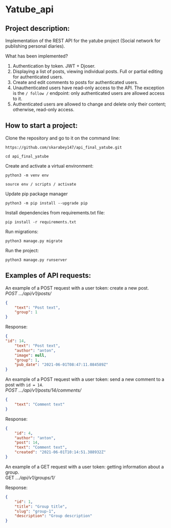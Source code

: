 
# **Yatube_api**  
  
## **Project description:**  

Implementation of the REST API for the yatube project (Social network for publishing personal diaries).

What has been implemented?

 1. Authentication by token. JWT + Djoser.
 2. Displaying a list of posts, viewing individual posts. Full or partial editing for authenticated users.
 3. Create and edit comments to posts for authenticated users.
 4. Unauthenticated users have read-only access to the API. The exception is the `/ follow /` endpoint: only authenticated users are allowed access to it.
 5. Authenticated users are allowed to change and delete only their content; otherwise, read-only access.
  
## How to start a project:    
Clone the repository and go to it on the command line:
  
```
https://github.com/skarabey147/api_final_yatube.git
```
  
```
cd api_final_yatube
```
  
Create and activate a virtual environment:
  
```
python3 -m venv env
```

```
source env / scripts / activate
```
Update pip package manager
```
python3 -m pip install --upgrade pip
```
  
Install dependencies from requirements.txt file:
  
```
pip install -r requirements.txt
```
  
Run migrations:
  
```
python3 manage.py migrate
```
  
Run the project:
  
```
python3 manage.py runserver
```
## Examples of API requests:  
An example of a POST request with a user token: create a new post.  
_POST .../api/v1/posts/_  
```JSON  
{  
	"text": "Post text", 
	"group": 1
}   
```  
Response:  
```JSON  
{  
"id": 14, 
	"text": "Post text", 
	"author": "anton", 
	"image": null, 
	"group": 1, 
	"pub_date": "2021-06-01T08:47:11.084589Z"
}
```  
An example of a POST request with a user token: send a new comment to a post with `id = 14`.  
_POST .../api/v1/posts/14/comments/_  
  
```JSON  
{
	"text": "Comment text"
}  
```  
Response:  
  
```JSON  
{  
	"id": 4, 
	"author": "anton", 
	"post": 14, 
	"text": "Comment text", 
	"created": "2021-06-01T10:14:51.388932Z"
}
```  
An example of a GET request with a user token: getting information about a group.  
GET  _.../api/v1/groups/1/_  
  
Response:  
```JSON  
{  
    "id": 1, 
	"title": "Group title", 
	"slug": "group-1", 
	"description": "Group description"
} 
```